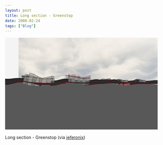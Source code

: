 ```yaml
---
layout: post
title: Long section - Greenstop
date: 2008-02-24
tags: ["Blog"]
---
```


![](k3Im6rfOq5spuddylbNNLCjH_500.jpg)  

Long section - Greenstop (via [jeferonix](http://flickr.com/photos/jeffreywarren))